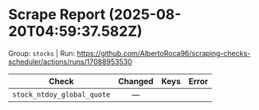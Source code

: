 # Scrape Report (2025-08-20T04:59:37.582Z)

Group: `stocks`  |  Run: https://github.com/AlbertoRoca96/scraping-checks-scheduler/actions/runs/17088953530

| Check | Changed | Keys | Error |
|---|:---:|:--|:--|
| `stock_ntdoy_global_quote` | — |  |  |
